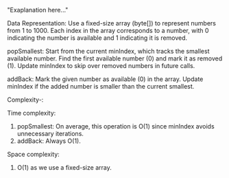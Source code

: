 "Exaplanation here..." 

Data Representation:
Use a fixed-size array (byte[]) to represent numbers from 1 to 1000.
Each index in the array corresponds to a number, with 0 indicating the number is available and 1 indicating it is removed.

popSmallest:
Start from the current minIndex, which tracks the smallest available number.
Find the first available number (0) and mark it as removed (1).
Update minIndex to skip over removed numbers in future calls.

addBack:
Mark the given number as available (0) in the array.
Update minIndex if the added number is smaller than the current smallest.

Complexity-:

Time complexity:
1. popSmallest: On average, this operation is O(1) since minIndex avoids unnecessary iterations.
2. addBack: Always O(1).

Space complexity:
1. O(1) as we use a fixed-size array.
